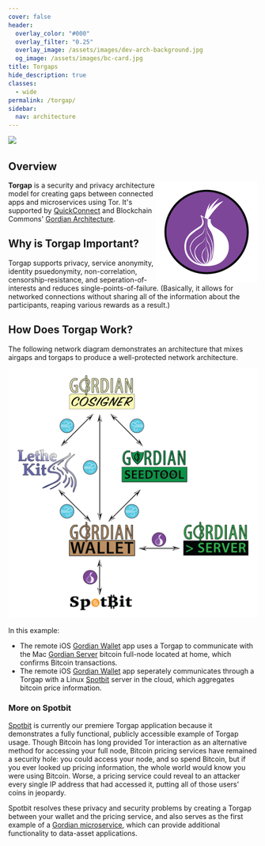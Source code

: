 ```yaml
---
cover: false
header:
  overlay_color: "#000"
  overlay_filter: "0.25"
  overlay_image: /assets/images/dev-arch-background.jpg
  og_image: /assets/images/bc-card.jpg
title: Torgaps
hide_description: true
classes:
  - wide
permalink: /torgap/
sidebar:
  nav: architecture
---
```


![](/assets/images/torgap-screen.jpg)

## Overview

<img src="/assets/images/torgap.png" align="right">

**Torgap** is a security and privacy architecture model for creating
gaps between connected apps and microservices using Tor.  It's
supported by [QuickConnect](/quickconnect/) and Blockchain Commons'
[Gordian Architecture](/architecture/).

## Why is Torgap Important?

Torgap supports privacy, service anonymity, identity psuedonymity,
non-correlation, censorship-resistance, and seperation-of-interests
and reduces single-points-of-failure. (Basically, it allows for
networked connections without sharing all of the information about the
participants, reaping various rewards as a result.)

## How Does Torgap Work?

The following network diagram demonstrates an architecture that mixes
airgaps and torgaps to produce a well-protected network architecture.

![](/assets/images/appmap.png)

In this example:
* The remote iOS [Gordian Wallet](https://github.com/blockchainCommons/gordianwallet-ios) app uses a Torgap to communicate with the Mac [Gordian Server](https://github.com/BlockchainCommons/GordianServer-macOS) bitcoin full-node located at home, which confirms Bitcoin transactions.
* The remote iOS [Gordian Wallet](https://github.com/blockchainCommons/gordianwallet-ios) app seperately communicates through a Torgap with a Linux [Spotbit](https://github.com/BlockchainCommons/spotbit) server in the cloud, which aggregates bitcoin price information.

### More on Spotbit

[Spotbit](https://github.com/BlockchainCommons/spotbit) is currently
our premiere Torgap application because it demonstrates a fully
functional, publicly accessible example of Torgap usage. Though
Bitcoin has long provided Tor interaction as an alternative method for
accessing your full node, Bitcoin pricing services have remained a
security hole: you could access your node, and so spend Bitcoin, but
if you ever looked up pricing information, the whole world would know
you were using Bitcoin. Worse, a pricing service could reveal to an
attacker every single IP address that had accessed it, putting all of
those users' coins in jeopardy.

Spotbit resolves these privacy and security problems by creating a
Torgap between your wallet and the pricing service, and also serves as
the first example of a [Gordian microservice](/architecture/), which
can provide additional functionality to data-asset applications.


